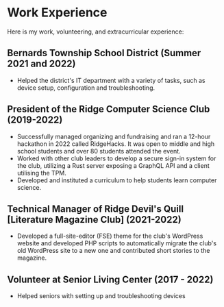 # Work Experience

Here is my work, volunteering, and extracurricular experience:

## Bernards Township School District (Summer 2021 and 2022)
- Helped the district's IT department with a variety of tasks, such as device setup, configuration and troubleshooting.
## President of the Ridge Computer Science Club (2019-2022)
- Successfully managed organizing and fundraising and ran a 12-hour hackathon in 2022 called RidgeHacks. It was open to middle and high school students and over 80 students attended the event.
- Worked with other club leaders to develop a secure sign-in system for the club, utilizing a Rust server exposing a GraphQL API and a client utilising the TPM.
- Developed and instituted a curriculum to help students learn computer science.
## Technical Manager of Ridge Devil's Quill [Literature Magazine Club] (2021-2022)
- Developed a full-site-editor (FSE) theme for the club's WordPress website and developed PHP scripts to automatically migrate the club's old WordPress site to a new one and contributed short stories to the magazine.
## Volunteer at Senior Living Center (2017 - 2022)
- Helped seniors with setting up and troubleshooting devices
